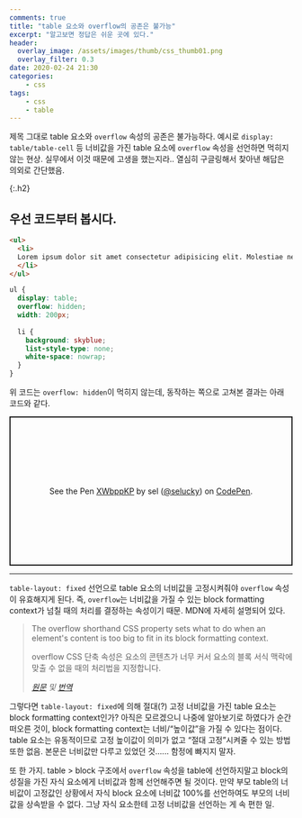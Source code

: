 ```yaml
---
comments: true
title: "table 요소와 overflow의 공존은 불가능"
excerpt: "알고보면 정답은 쉬운 곳에 있다."
header:
  overlay_image: /assets/images/thumb/css_thumb01.png
  overlay_filter: 0.3
date: 2020-02-24 21:30
categories:
    - css
tags:
    - css
    - table
---
```

제목 그대로 table 요소와 <code>overflow</code> 속성의 공존은 불가능하다. 예시로 <code>display: table/table-cell</code> 등 너비값을 가진 table 요소에 <code>overflow</code> 속성을 선언하면 먹히지 않는 현상. 실무에서 이것 때문에 고생을 했는지라.. 열심히 구글링해서 찾아낸 해답은 의외로 간단했음.

{:.h2}
## 우선 코드부터 봅시다.

```html
<ul>
  <li>
  Lorem ipsum dolor sit amet consectetur adipisicing elit. Molestiae neque necessitatibus sint quo autem, accusamus possimus fugit laudantium laboriosam nemo minus hic repudiandae voluptatibus quam cumque. Laudantium magni tenetur nemo?
  </li>
</ul>
```

```scss
ul {
  display: table;
  overflow: hidden;
  width: 200px;
  
  li {
    background: skyblue;
    list-style-type: none;
    white-space: nowrap;
  }
}
```
위 코드는 <code>overflow: hidden</code>이 먹히지 않는데, 동작하는 쪽으로 고쳐본 결과는 아래 코드와 같다.

<p class="codepen" data-height="265" data-theme-id="default" data-default-tab="html,result" data-user="selucky" data-slug-hash="XWbppKP" style="height: 265px; box-sizing: border-box; display: flex; align-items: center; justify-content: center; border: 2px solid; margin: 1em 0; padding: 1em;" data-pen-title="XWbppKP">
  <span>See the Pen <a href="https://codepen.io/selucky/pen/XWbppKP">
  XWbppKP</a> by sel (<a href="https://codepen.io/selucky">@selucky</a>)
  on <a href="https://codepen.io">CodePen</a>.</span>
</p>
<script async src="https://static.codepen.io/assets/embed/ei.js"></script>

<hr>

<code>table-layout: fixed</code> 선언으로 table 요소의 너비값을 고정시켜줘야 <code>overflow</code> 속성이 유효해지게 된다. 즉, <code>overflow</code>는 너비값을 가질 수 있는 block formatting context가 넘칠 때의 처리를 결정하는 속성이기 때문. MDN에 자세히 설명되어 있다.

<blockquote>
  <p lang="en">The overflow shorthand CSS property sets what to do when an element&apos;s content is too big to fit in its block formatting context.</p>
  <p>overflow CSS 단축 속성은 요소의 콘텐츠가 너무 커서 요소의 블록 서식 맥락에 맞출 수 없을 때의 처리법을 지정합니다.</p>

  <footer>
    <cite>
        <a href="https://developer.mozilla.org/en-US/docs/Web/CSS/overflow" target="_blank" title="새창열림" class="bu-link2">원문</a> 및 <a href="https://developer.mozilla.org/ko/docs/Web/CSS/overflow" target="_blank" title="새창열림" class="bu-link2">번역</a>
    </cite>
  </footer>
</blockquote>

그렇다면 <code>table-layout: fixed</code>에 의해 절대(?) 고정 너비값을 가진 table 요소는 block formatting context인가? 아직은 모르겠으니 나중에 알아보기로 하였다가 순간 떠오른 것이, block formatting context는 너비/&ldquo;높이값&rdquo;을 가질 수 있다는 점이다. table 요소는 유동적이므로 고정 높이값이 의미가 없고 &ldquo;절대 고정&rdquo;시켜줄 수 있는 방법 또한 없음. 본문은 너비값만 다루고 있었던 것...... 함정에 빠지지 말자.

또 한 가지. table &gt; block 구조에서 <code>overflow</code> 속성을 table에 선언하지말고 block의 성질을 가진 자식 요소에게 너비값과 함께 선언해주면 될 것이다. 만약 부모 table의 너비값이 고정값인 상황에서 자식 block 요소에 너비값 100%를 선언하여도 부모의 너비값을 상속받을 수 없다. 그냥 자식 요소한테 고정 너비값을 선언하는 게 속 편한 일.